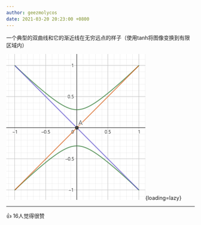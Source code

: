 ```yaml
---
author: geezmolycos
date: 2021-03-20 20:23:00 +0800
---
```


一个典型的双曲线和它的渐近线在无穷远点的样子（使用tanh将图像变换到有限区域内）

![](/images/qq-zone/2021-03-20-hyperbola.gif){loading=lazy}

---
👍 16人觉得很赞
